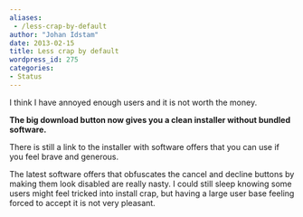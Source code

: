 ```yaml
---
aliases:
 - /less-crap-by-default
author: "Johan Idstam"
date: 2013-02-15
title: Less crap by default
wordpress_id: 275
categories:
- Status
---
```


I think I have annoyed enough users and it is not worth the money.

**The big download button now gives you a clean installer without bundled software.**

There is still a link to the installer with software offers that you can use if you feel brave and generous.

The latest software offers that obfuscates the cancel and decline buttons by making them look disabled are really nasty. I could still sleep knowing some users might feel tricked into install crap, but having a large user base feeling forced to accept it is not very pleasant.


